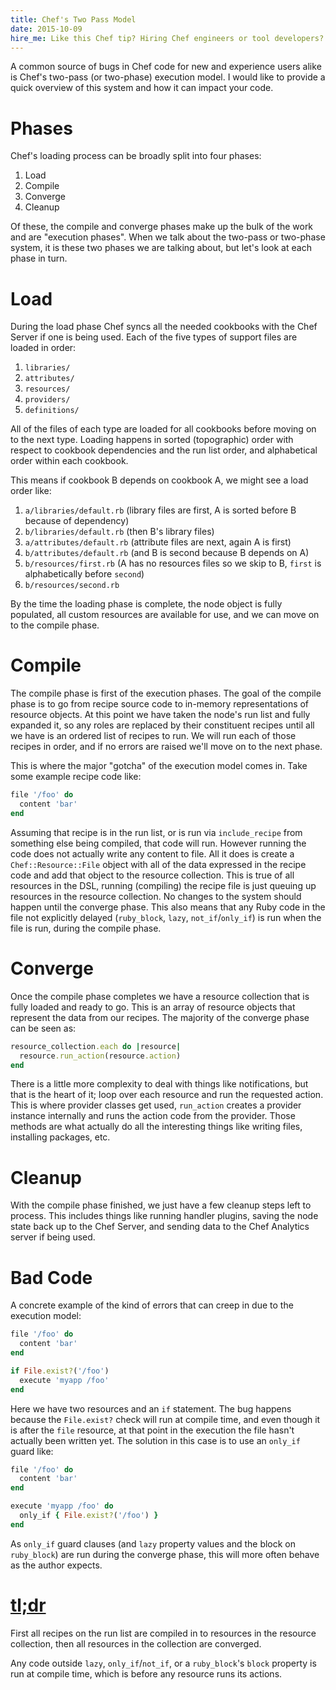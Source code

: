 ```yaml
---
title: Chef's Two Pass Model
date: 2015-10-09
hire_me: Like this Chef tip? Hiring Chef engineers or tool developers? I'm looking for a new team! Check out my <a href="/looking-for-group/">Looking for Group</a> post for details.
---
```


A common source of bugs in Chef code for new and experience users alike is Chef's
two-pass (or two-phase) execution model. I would like to provide a quick overview
of this system and how it can impact your code.

# Phases

Chef's loading process can be broadly split into four phases:

1. Load
2. Compile
3. Converge
4. Cleanup

Of these, the compile and converge phases make up the bulk of the work and are
"execution phases". When we talk about the two-pass or two-phase system, it is
these two phases we are talking about, but let's look at each phase in turn.

# Load

During the load phase Chef syncs all the needed cookbooks with the Chef Server
if one is being used. Each of the five types of support files are loaded in order:

1. `libraries/`
2. `attributes/`
3. `resources/`
4. `providers/`
5. `definitions/`

All of the files of each type are loaded for all cookbooks before moving on to the
next type. Loading happens in sorted (topographic) order with respect to cookbook
dependencies and the run list order, and alphabetical order within each cookbook.

This means if cookbook B depends on cookbook A, we might see a load order like:

1. `a/libraries/default.rb` (library files are first, A is sorted before B because of dependency)
2. `b/libraries/default.rb` (then B's library files)
3. `a/attributes/default.rb` (attribute files are next, again A is first)
4. `b/attributes/default.rb` (and B is second because B depends on A)
5. `b/resources/first.rb` (A has no resources files so we skip to B, `first` is alphabetically before `second`)
6. `b/resources/second.rb`

By the time the loading phase is complete, the node object is fully populated,
all custom resources are available for use, and we can move on to the compile
phase.

# Compile

The compile phase is first of the execution phases. The goal of the compile
phase is to go from recipe source code to in-memory representations of resource
objects. At this point we have taken the node's run list and fully expanded it,
so any roles are replaced by their constituent recipes until all we have is an
ordered list of recipes to run. We will run each of those recipes in order, and
if no errors are raised we'll move on to the next phase.

This is where the major "gotcha" of the execution model comes in. Take some
example recipe code like:

```ruby
file '/foo' do
  content 'bar'
end
```

Assuming that recipe is in the run list, or is run via `include_recipe` from
something else being compiled, that code will run. However running the code
does not actually write any content to file. All it does is create a
`Chef::Resource::File` object with all of the data expressed in the recipe code
and add that object to the resource collection. This is true of all resources
in the DSL, running (compiling) the recipe file is just queuing up resources in
the resource collection. No changes to the system should happen until the
converge phase. This also means that any Ruby code in the file not explicitly
delayed (`ruby_block`, `lazy`, `not_if`/`only_if`) is run when the file is run,
during the compile phase.

# Converge

Once the compile phase completes we have a resource collection that is fully
loaded and ready to go. This is an array of resource objects that represent
the data from our recipes. The majority of the converge phase can be seen as:

```ruby
resource_collection.each do |resource|
  resource.run_action(resource.action)
end
```

There is a little more complexity to deal with things like notifications, but
that is the heart of it; loop over each resource and run the requested action.
This is where provider classes get used, `run_action` creates a provider
instance internally and runs the action code from the provider. Those methods
are what actually do all the interesting things like writing files, installing
packages, etc.

# Cleanup

With the compile phase finished, we just have a few cleanup steps left to
process. This includes things like running handler plugins, saving the node
state back up to the Chef Server, and sending data to the Chef Analytics server
if being used.

# Bad Code

A concrete example of the kind of errors that can creep in due to the execution
model:

```ruby
file '/foo' do
  content 'bar'
end

if File.exist?('/foo')
  execute 'myapp /foo'
end
```

Here we have two resources and an `if` statement. The bug happens because the
`File.exist?` check will run at compile time, and even though it is after the
`file` resource, at that point in the execution the file hasn't actually been
written yet. The solution in this case is to use an `only_if` guard like:

```ruby
file '/foo' do
  content 'bar'
end

execute 'myapp /foo' do
  only_if { File.exist?('/foo') }
end
```

As `only_if` guard clauses (and `lazy` property values and the block on
`ruby_block`) are run during the converge phase, this will more often behave as
the author expects.

# <a class="no-underline" href="#tldr" name="tldr">tl;dr</a>

First all recipes on the run list are compiled in to resources in the resource
collection, then all resources in the collection are converged.

Any code outside `lazy`, `only_if`/`not_if`, or a `ruby_block`'s `block`
property is run at compile time, which is before any resource runs its actions.
